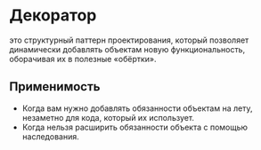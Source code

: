 # Декоратор 
это структурный паттерн проектирования, который позволяет динамически добавлять объектам новую функциональность, оборачивая их в полезные «обёртки».

## Применимость
- Когда вам нужно добавлять обязанности объектам на лету, незаметно для кода, который их использует.
- Когда нельзя расширить обязанности объекта с помощью наследования.
